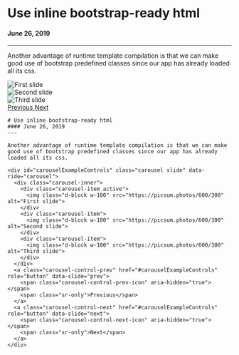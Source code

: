 # Use inline bootstrap-ready html
#### June 26, 2019
---

Another advantage of runtime template compilation is that we can make good use of bootstrap predefined classes since our app has already loaded all its css.

<div id="carouselExampleControls" class="carousel slide" data-ride="carousel">
  <div class="carousel-inner">
    <div class="carousel-item active">
      <img class="d-block w-100" src="https://picsum.photos/600/300" alt="First slide">
    </div>
    <div class="carousel-item">
      <img class="d-block w-100" src="https://picsum.photos/600/300" alt="Second slide">
    </div>
    <div class="carousel-item">
      <img class="d-block w-100" src="https://picsum.photos/600/300" alt="Third slide">
    </div>
  </div>
  <a class="carousel-control-prev" href="" role="button" data-slide="prev">
    <span class="carousel-control-prev-icon" aria-hidden="true"></span>
    <span class="sr-only">Previous</span>
  </a>
  <a class="carousel-control-next" href="" role="button" data-slide="next">
    <span class="carousel-control-next-icon" aria-hidden="true"></span>
    <span class="sr-only">Next</span>
  </a>
</div>

````
# Use inline bootstrap-ready html
#### June 26, 2019
---

Another advantage of runtime template compilation is that we can make good use of bootstrap predefined classes since our app has already loaded all its css.

<div id="carouselExampleControls" class="carousel slide" data-ride="carousel">
  <div class="carousel-inner">
    <div class="carousel-item active">
      <img class="d-block w-100" src="https://picsum.photos/600/300" alt="First slide">
    </div>
    <div class="carousel-item">
      <img class="d-block w-100" src="https://picsum.photos/600/300" alt="Second slide">
    </div>
    <div class="carousel-item">
      <img class="d-block w-100" src="https://picsum.photos/600/300" alt="Third slide">
    </div>
  </div>
  <a class="carousel-control-prev" href="#carouselExampleControls" role="button" data-slide="prev">
    <span class="carousel-control-prev-icon" aria-hidden="true"></span>
    <span class="sr-only">Previous</span>
  </a>
  <a class="carousel-control-next" href="#carouselExampleControls" role="button" data-slide="next">
    <span class="carousel-control-next-icon" aria-hidden="true"></span>
    <span class="sr-only">Next</span>
  </a>
</div>
````
